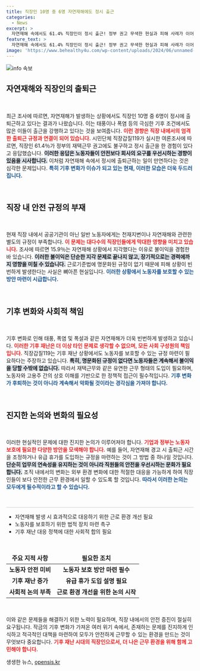 ```yaml
---
title: 직장인 10명 중 6명 자연재해에도 정시 출근
categories:
  - News
excerpt: >
  자연재해 속에서도 61.4% 직장인이 정시 출근! 정부 권고 무색한 현실과 피해 사례가 이어지고 있습니다. 기후 변화에 대응할 법적 규정 마련이 급선무입니다. 클릭하여 자세한 내용을 확인하세요!
feature_text: >
  자연재해 속에서도 61.4% 직장인이 정시 출근! 정부 권고 무색한 현실과 피해 사례가 이어지고 있습니다. 기후 변화에 대응할 법적 규정 마련이 급선무입니다. 클릭하여 자세한 내용을 확인하세요!
image: 'https://www.behealthy4u.com/wp-content/uploads/2024/06/unnamed-file.png'
---
```


<p><img src="https://www.behealthy4u.com/wp-content/uploads/2024/06/unnamed-file.png" alt="info 속보" /></p>

<h2 data-ke-size="size26">자연재해와 직장인의 출퇴근</h2>

<p data-ke-size="size16">&nbsp;</p>

<p>최근 조사에 따르면, 자연재해가 발생하는 상황에서도 직장인 10명 중 6명이 정시에 출퇴근하고 있다는 결과가 나왔습니다. 이는 태풍이나 폭염 등의 극심한 기후 조건에서도 많은 이들이 출근을 강행하고 있다는 것을 보여줍니다. <b><span style="color: #ee2323;">이런 경향은 직장 내에서의 엄격한 출퇴근 규정과 연결이 되어 있습니다.</span></b> 시민단체 직장갑질119가 실시한 여론조사에 따르면, 직장인 61.4％가 정부의 재택근무 권고에도 불구하고 정시 출근을 한 경험이 있다고 응답했습니다. <b><span style="background-color: #21538527;">이러한 응답은 노동자들이 안전보다 회사의 요구를 우선시하는 경향이 있음을 시사합니다.</span></b> 이처럼 자연재해 속에서 정시에 출퇴근하는 일이 만연하다는 것은 심각한 문제입니다. <b><span style="color: #1a5490;">특히 기후 변화가 이슈가 되고 있는 현재, 이러한 모습은 더욱 두드러집니다.</span></b></p>

<p data-ke-size="size16">&nbsp;</p>

<h2 data-ke-size="size26">직장 내 안전 규정의 부재</h2>

<p data-ke-size="size16">&nbsp;</p>

<p>현재 직장 내에서 공공기관이 아닌 일반 노동자에게는 천재지변이나 자연재해와 관련한 별도의 규정이 부족합니다. <b><span style="color: #ee2323;">이 문제는 대다수의 직장인들에게 막대한 영향을 미치고 있습니다.</span></b> 조사에 따르면 15.9％는 자연재해 상황에서 지각했다는 이유로 불이익을 경험한 바 있습니다. <b><span style="background-color: #21538527;">이러한 불이익은 단순한 지각 문제로 끝나지 않고, 장기적으로는 경력에까지 영향을 미칠 수 있습니다.</span></b> 근로기준법에 명문화된 규정이 없기 때문에 피해 상황이 빈번하게 발생한다는 사실은 뼈아픈 현실입니다. <b><span style="color: #1a5490;">이러한 상황에서 노동자를 보호할 수 있는 방안 마련이 시급합니다.</span></b></p>

<p data-ke-size="size16">&nbsp;</p>

<h2 data-ke-size="size26">기후 변화와 사회적 책임</h2>

<p data-ke-size="size16">&nbsp;</p>

<p>기후 변화로 인해 태풍, 폭염 및 폭설과 같은 자연재해가 더욱 빈번하게 발생하고 있습니다. <b><span style="color: #ee2323;">이러한 기후 재난은 더 이상 타인 문제로 생각할 수 없으며, 모든 사회 구성원의 책임입니다.</span></b> 직장갑질119는 기후 재난 상황에서도 노동자를 보호할 수 있는 규정 마련이 필요하다는 주장하고 있습니다. <b><span style="background-color: #21538527;">특히, 명문화된 규정이 없다면 노동자들은 계속해서 불이익을 당할 수밖에 없습니다.</span></b> 따라서 재택근무와 같은 유연한 근무 형태의 도입이 필요하며, 노동자와 고용주 간의 상호 이해를 기반으로 한 정책적 접근이 필수적입니다. <b><span style="color: #1a5490;">기후 변화가 후퇴하는 것이 아니라 계속해서 악화될 것이라는 경각심을 가져야 합니다.</span></b></p>

<p data-ke-size="size16">&nbsp;</p>

<h2 data-ke-size="size26">진지한 논의와 변화의 필요성</h2>

<p data-ke-size="size16">&nbsp;</p>

<p>이러한 현실적인 문제에 대한 진지한 논의가 이루어져야 합니다. <b><span style="color: #ee2323;">기업과 정부는 노동자 보호에 필요한 다양한 방안을 모색해야 합니다.</span></b> 예를 들어, 자연재해 경고 시 출퇴근 시간을 조정하거나 유급 휴가를 도입하는 규정을 마련하는 것이 그 방법 중 하나일 것입니다. <b><span style="background-color: #21538527;">단순히 업무의 연속성을 유지하는 것이 아니라 직원들의 안전을 우선시하는 문화가 필요합니다.</span></b> 조직 내에서의 변화는 외부 환경 변화에 대한 적절한 대응을 가능하게 하여 직장인들이 보다 안전한 근무 환경에서 일할 수 있도록 할 것입니다. <b><span style="color: #1a5490;">따라서 이러한 논의는 모두에게 필수적이라고 할 수 있습니다.</span></b></p>

<p data-ke-size="size16">&nbsp;</p>

<hr style="height: 1px; border-width: 0; color: #ccc; background-color: #ccc;" />

<ul>
  <li>자연재해 발생 시 효과적으로 대응하기 위한 근로 환경 개선 필요</li>
  <li>노동자를 보호하기 위한 법적 장치 마련 촉구</li>
  <li>기후 재난 대응 정책에 대한 사회적 합의 필요</li>
</ul>

<p data-ke-size="size16">&nbsp;</p>

<table style="width: 100%; border-collapse: collapse;">
  <thead>
    <tr>
      <td style="text-align: center; height: 17px;"><b>주요 지적 사항</b></td>
      <td style="text-align: center; height: 17px;"><b>필요한 조치</b></td>
    </tr>
  </thead>
  <tbody>
    <tr>
      <td style="text-align: center; height: 17px;"><b>노동자 안전 미비</b></td>
      <td style="text-align: center; height: 17px;"><b>노동자 보호 방안 마련 필수</b></td>
    </tr>
    <tr>
      <td style="text-align: center; height: 17px;"><b>기후 재난 증가</b></td>
      <td style="text-align: center; height: 17px;"><b>유급 휴가 도입 설명 필요</b></td>
    </tr>
    <tr>
      <td style="text-align: center; height: 17px;"><b>사회적 논의 부족</b></td>
      <td style="text-align: center; height: 17px;"><b>근로 환경 개선을 위한 논의 시작</b></td>
    </tr>
  </tbody>
</table>

<p data-ke-size="size16">&nbsp;</p>

<p>이와 같은 문제들을 해결하기 위한 노력이 필요하며, 직장 내에서의 안전 증진이 절실히 요구됩니다. 작금의 기후 변화가 가져온 여러 위기 속에서, 존재하는 문제를 진지하게 인식하고 적극적인 대책을 마련하여 모두가 안전하게 근무할 수 있는 환경을 만드는 것이 무엇보다 중요합니다. <b><span style="color: #ee2323;">기후 재난 시대의 직장인으로서, 더 나은 근무 환경을 위해 함께 고민해야 합니다.</span></b></p>
생생한 뉴스, <a href="https://opensis.kr" rel="dofollow">opensis.kr</a>


